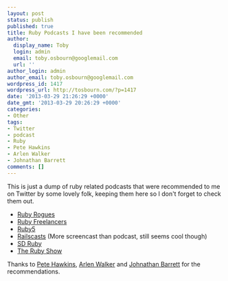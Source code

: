 ```yaml
---
layout: post
status: publish
published: true
title: Ruby Podcasts I have been recommended
author:
  display_name: Toby
  login: admin
  email: toby.osbourn@googlemail.com
  url: ''
author_login: admin
author_email: toby.osbourn@googlemail.com
wordpress_id: 1417
wordpress_url: http://tosbourn.com/?p=1417
date: '2013-03-29 21:26:29 +0000'
date_gmt: '2013-03-29 20:26:29 +0000'
categories:
- Other
tags:
- Twitter
- podcast
- Ruby
- Pete Hawkins
- Arlen Walker
- Johnathan Barrett
comments: []
---
```

<p>This is just a dump of ruby related podcasts that were recommended to me on Twitter by some lovely folk, keeping them here so I don't forget to check them out.</p>
<ul>
<li><a href="http://rubyrogues.com/"><span style="line-height: 14px;">Ruby Rogues</span></a></li>
<li><a href="http://rubyfreelancers.com/">Ruby Freelancers</a></li>
<li><a href="http://ruby5.envylabs.com/">Ruby5</a></li>
<li><a href="http://railscasts.com/">Railscasts</a> (More screencast than podcast, still seems cool though)</li>
<li><a href="http://www.sdruby.org/">SD Ruby</a></li>
<li><a href="http://rubyshow.com/">The Ruby Show</a></li>
</ul>
<p>Thanks to <a href="http://www.twitter.com/peteyhawkins">Pete Hawkins</a>, <a href="http://www.twitter.com/arlen">Arlen Walker</a> and <a href="http://www.twitter.com/Jonathan1707">Johnathan Barrett</a> for the recommendations.</p>
